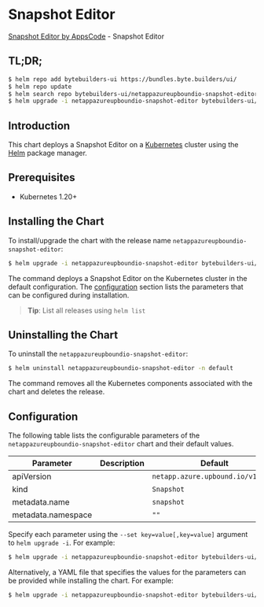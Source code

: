 # Snapshot Editor

[Snapshot Editor by AppsCode](https://byte.builders) - Snapshot Editor

## TL;DR;

```bash
$ helm repo add bytebuilders-ui https://bundles.byte.builders/ui/
$ helm repo update
$ helm search repo bytebuilders-ui/netappazureupboundio-snapshot-editor --version=v0.4.18
$ helm upgrade -i netappazureupboundio-snapshot-editor bytebuilders-ui/netappazureupboundio-snapshot-editor -n default --create-namespace --version=v0.4.18
```

## Introduction

This chart deploys a Snapshot Editor on a [Kubernetes](http://kubernetes.io) cluster using the [Helm](https://helm.sh) package manager.

## Prerequisites

- Kubernetes 1.20+

## Installing the Chart

To install/upgrade the chart with the release name `netappazureupboundio-snapshot-editor`:

```bash
$ helm upgrade -i netappazureupboundio-snapshot-editor bytebuilders-ui/netappazureupboundio-snapshot-editor -n default --create-namespace --version=v0.4.18
```

The command deploys a Snapshot Editor on the Kubernetes cluster in the default configuration. The [configuration](#configuration) section lists the parameters that can be configured during installation.

> **Tip**: List all releases using `helm list`

## Uninstalling the Chart

To uninstall the `netappazureupboundio-snapshot-editor`:

```bash
$ helm uninstall netappazureupboundio-snapshot-editor -n default
```

The command removes all the Kubernetes components associated with the chart and deletes the release.

## Configuration

The following table lists the configurable parameters of the `netappazureupboundio-snapshot-editor` chart and their default values.

|     Parameter      | Description |                   Default                    |
|--------------------|-------------|----------------------------------------------|
| apiVersion         |             | <code>netapp.azure.upbound.io/v1beta1</code> |
| kind               |             | <code>Snapshot</code>                        |
| metadata.name      |             | <code>snapshot</code>                        |
| metadata.namespace |             | <code>""</code>                              |


Specify each parameter using the `--set key=value[,key=value]` argument to `helm upgrade -i`. For example:

```bash
$ helm upgrade -i netappazureupboundio-snapshot-editor bytebuilders-ui/netappazureupboundio-snapshot-editor -n default --create-namespace --version=v0.4.18 --set apiVersion=netapp.azure.upbound.io/v1beta1
```

Alternatively, a YAML file that specifies the values for the parameters can be provided while
installing the chart. For example:

```bash
$ helm upgrade -i netappazureupboundio-snapshot-editor bytebuilders-ui/netappazureupboundio-snapshot-editor -n default --create-namespace --version=v0.4.18 --values values.yaml
```

